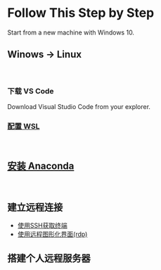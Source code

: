 # Follow This Step by Step

Start from a new machine with Windows 10.

## Winows -> Linux

<br />

### 下载 VS Code

Download Visual Studio Code from your explorer.

### [配置 WSL](Unsorted/WSL.md)

<br />

## [安装 Anaconda](Unsorted/Anaconda.md)

<br />

## 建立远程连接

- [使用SSH获取终端](RemoteConnect/ssh.md)
- [使用远程图形化界面(rdp)](RemoteConnect/rdp.md)

## 搭建个人远程服务器
